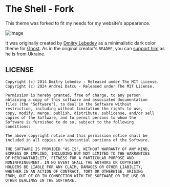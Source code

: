 # The Shell - Fork

This theme was forked to fit my needs for my website's appearence.

![image](https://raw.githubusercontent.com/wojciechkepka/vim-github-dark/master/assets/colors.png)

It was originally created by [Dmitry Lebedev](https://github.com/mityalebedev) as a minimalistic dark color theme for [Ghost](http://github.com/tryghost/ghost/). As in the original creator's `README`, you can [support him](https://how-to-help-ukraine-now.super.site/) as he is from Ukraine.

## LICENSE
```
Copyright (c) 2014 Dmitry Lebedev - Released under The MIT License.
Copyright (c) 2024 Andrei Datcu - Released under The MIT License.

Permission is hereby granted, free of charge, to any person
obtaining a copy of this software and associated documentation
files (the "Software"), to deal in the Software without
restriction, including without limitation the rights to use,
copy, modify, merge, publish, distribute, sublicense, and/or sell
copies of the Software, and to permit persons to whom the
Software is furnished to do so, subject to the following
conditions:

The above copyright notice and this permission notice shall be
included in all copies or substantial portions of the Software.

THE SOFTWARE IS PROVIDED "AS IS", WITHOUT WARRANTY OF ANY KIND,
EXPRESS OR IMPLIED, INCLUDING BUT NOT LIMITED TO THE WARRANTIES
OF MERCHANTABILITY, FITNESS FOR A PARTICULAR PURPOSE AND
NONINFRINGEMENT. IN NO EVENT SHALL THE AUTHORS OR COPYRIGHT
HOLDERS BE LIABLE FOR ANY CLAIM, DAMAGES OR OTHER LIABILITY,
WHETHER IN AN ACTION OF CONTRACT, TORT OR OTHERWISE, ARISING
FROM, OUT OF OR IN CONNECTION WITH THE SOFTWARE OR THE USE OR
OTHER DEALINGS IN THE SOFTWARE.
```
